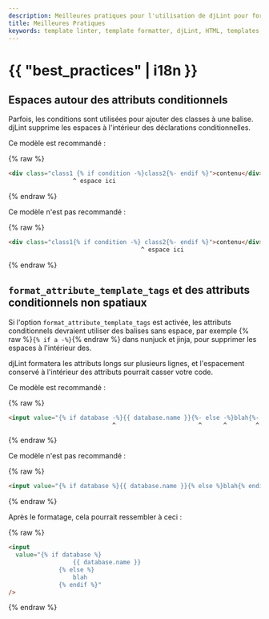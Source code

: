 ```yaml
---
description: Meilleures pratiques pour l'utilisation de djLint pour formater les modèles HTML.
title: Meilleures Pratiques
keywords: template linter, template formatter, djLint, HTML, templates, formatter, linter, meilleures pratiques
---
```


# {{ "best_practices" | i18n }}

## Espaces autour des attributs conditionnels

Parfois, les conditions sont utilisées pour ajouter des classes à une balise. djLint supprime les espaces à l'intérieur des déclarations conditionnelles.

Ce modèle est recommandé :

{% raw %}

```html
<div class="class1 {% if condition -%}class2{%- endif %}">contenu</div>
                  ^ espace ici
```

{% endraw %}

Ce modèle n'est pas recommandé :

{% raw %}

```html
<div class="class1{% if condition -%} class2{%- endif %}">contenu</div>
                                     ^ espace ici
```

{% endraw %}

## `format_attribute_template_tags` et des attributs conditionnels non spatiaux

Si l'option `format_attribute_template_tags` est activée, les attributs conditionnels devraient utiliser des balises sans espace, par exemple {% raw %}`{% if a -%}`{% endraw %} dans nunjuck et jinja, pour supprimer les espaces à l'intérieur des.

djLint formatera les attributs longs sur plusieurs lignes, et l'espacement conservé à l'intérieur des attributs pourrait casser votre code.

Ce modèle est recommandé :

{% raw %}

```html
<input value="{% if database -%}{{ database.name }}{%- else -%}blah{%- endif %}" />
                             ^                       ^      ^        ^ -- tags sans espace
```

{% endraw %}

Ce modèle n'est pas recommandé :

{% raw %}

```html
<input value="{% if database %}{{ database.name }}{% else %}blah{% endif %}" />
```

{% endraw %}

Après le formatage, cela pourrait ressembler à ceci :

{% raw %}

```html
<input
  value="{% if database %}
                  {{ database.name }}
              {% else %}
                  blah
              {% endif %}"
/>
```

{% endraw %}
